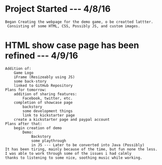 # Project Started --- 4/8/16
    Began Creating the webpage for the demo game, o be creatted lattter.
     Consisting of some HTML, CSS, Possibly JS, and custom images.
# HTML show case page has been refined --- 4/9/16
    Addition of:
        Game Logo
        iFrame (Resizeably using JS)
        some back-story
        linked to GitHub Repository
    Plans for tomorrow:
        addition of sharing features:
            Facebook, twitter, etc.
        completion of showcase page
            backstory
            some development things
            link to kickstarter page
        create a kickstarter page and paypal account
    Plans after that:
        begin creation of demo
            Demo:
                Backstory
                some playthrough
                in JS --- Later to be converted into Java (Possibly)
    It has been tiring, mainly because of the time, but fun none the less.  I was able to work through some of the issues i had calmly           thanks to listening to some nice, soothing music while working.
